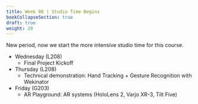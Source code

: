 ```yaml
---
title: Week 08 | Studio Time Begins
bookCollapseSection: true
draft: true
weight: 20
---
```


New period, now we start the more intensive studio time for this course.

- Wednesday (L208)
  - Final Project Kickoff
- Thursday (L208)
  - Technical demonstration: Hand Tracking + Gesture Recognition with Wekinator
- Friday (G203)
  - AR Playground: AR systems (HoloLens 2, Varjo XR-3, Tilt Five)